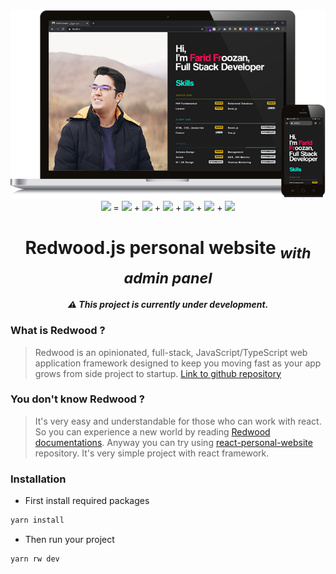 
<div align="center">
<img  src="https://raw.githubusercontent.com/faridfr/react-personal-website/master/public/github/readme.png" width="800">
<br/>
<img  src="https://d33wubrfki0l68.cloudfront.net/72b0d56596a981835c18946d6c4f8a968b08e694/82254/images/logo.svg" width="50"> =
<img  src="https://redwoodjs.com/images/3p-logos/react.svg" width="50"> +
<img  src="https://redwoodjs.com/images/3p-logos/graphql.svg" width="50"> +
<img  src="https://redwoodjs.com/images/3p-logos/prisma.svg" width="50"> +
<img  src="https://redwoodjs.com/images/3p-logos/typescript.svg" width="50"> +
<img  src="https://redwoodjs.com/images/3p-logos/jest.svg" width="50"> +
<img  src="https://redwoodjs.com/images/3p-logos/storybook.svg" width="50">
<br/>
 <h1><b>Redwood.js personal website</b> <sub><em>with admin panel</em></sub></h1>
</div>
<h5 align="center">
⚠️ This project is currently under development.
</h5>



### What is Redwood ?
> Redwood is an opinionated, full-stack, JavaScript/TypeScript web application framework designed to keep you moving fast as your app grows from side project to startup. [Link to github repository](https://github.com/redwoodjs/redwood)

### You don't know Redwood ?
> It's very easy and understandable for those who can work with react. So you can experience a new world by reading [Redwood documentations](https://redwoodjs.com/docs). Anyway you can try using [react-personal-website](https://github.com/faridfr/react-personal-website) repository. It's very simple project with react framework.

### Installation

- First install required packages
```javascript
yarn install
```

- Then run your project
```javascript
yarn rw dev
```
